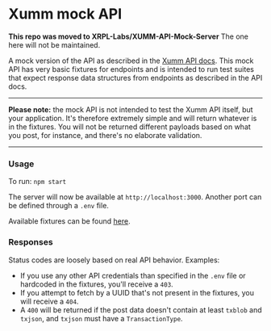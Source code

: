 Xumm mock API
====

**This repo was moved to XRPL-Labs/XUMM-API-Mock-Server**
The one here will not be maintained.

A mock version of the API as described in the [Xumm API docs](https://xumm.readme.io/reference/about).
This mock API has very basic fixtures for endpoints and is intended to run test suites that expect
response data structures from endpoints as described in the API docs. 

----------------------- ------------------------------------

**Please note:** the mock API is not intended to test the Xumm API itself, but your application. It's therefore 
extremely simple and will return whatever is in the fixtures. You will not be returned different payloads 
based on what you post, for instance, and there's no elaborate validation.

----------------------------------------------------------------

### Usage
To run:
`npm start`

The server will now be available at `http://localhost:3000`. Another port can be defined through a 
`.env` file. 

Available fixtures can be found [here](./fixtures/api.js).

### Responses
Status codes are loosely based on real API behavior. Examples:
- If you use any other API credentials than specified in the `.env` file or hardcoded in the 
fixtures, you'll receive a `403`.
- If you attempt to fetch by a UUID that's not present in the fixtures, you will receive a `404`. 
- A `400` will  be returned if the post
data doesn't contain at least `txblob` and `txjson`, and `txjson` must have a `TransactionType`.
